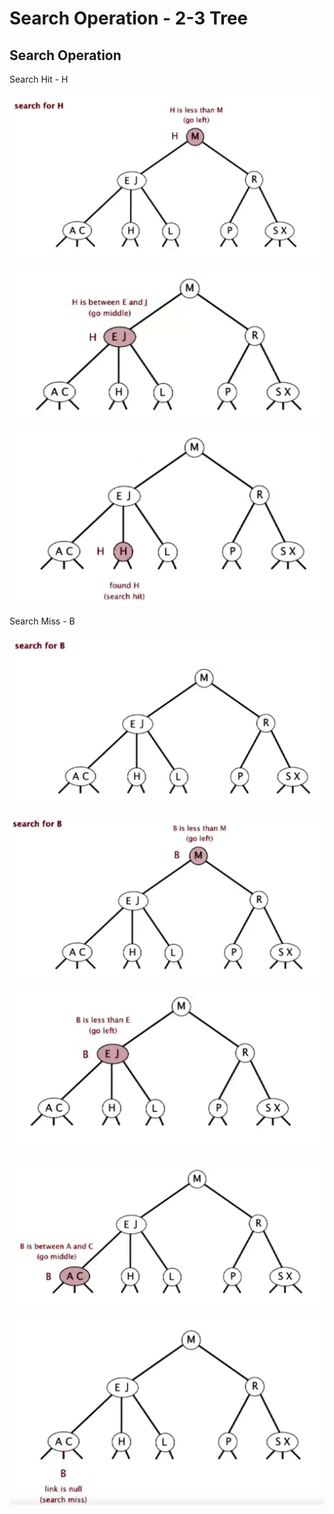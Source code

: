 # Search Operation - 2-3 Tree

## Search Operation

Search Hit - H

![](../.gitbook/assets/image%20%2853%29.png)

![](../.gitbook/assets/image%20%2846%29.png)

![](../.gitbook/assets/image%20%2837%29.png)

Search Miss - B

![](../.gitbook/assets/image%20%2855%29.png)

![](../.gitbook/assets/image%20%2844%29.png)

![](../.gitbook/assets/image%20%2835%29.png)

![](../.gitbook/assets/image%20%2845%29.png)

![](../.gitbook/assets/image%20%2843%29.png)



